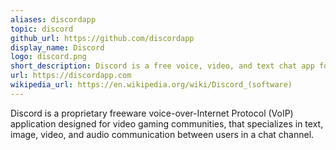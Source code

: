 ```yaml
---
aliases: discordapp
topic: discord
github_url: https://github.com/discordapp
display_name: Discord
logo: discord.png
short_description: Discord is a free voice, video, and text chat app for teens and adults ages 13 and up.
url: https://discordapp.com
wikipedia_url: https://en.wikipedia.org/wiki/Discord_(software)
---
```

Discord is a proprietary freeware voice-over-Internet Protocol (VoIP) application designed for video gaming communities, that specializes in text, image, video, and audio communication between users in a chat channel. 
